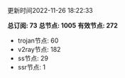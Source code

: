 更新时间2022-11-26 18:22:33

**总订阅: 73**
**总节点: 1005**
**有效节点: 272**
- trojan节点: 60
- v2ray节点: 182
- ss节点: 29
- ssr节点: 1
